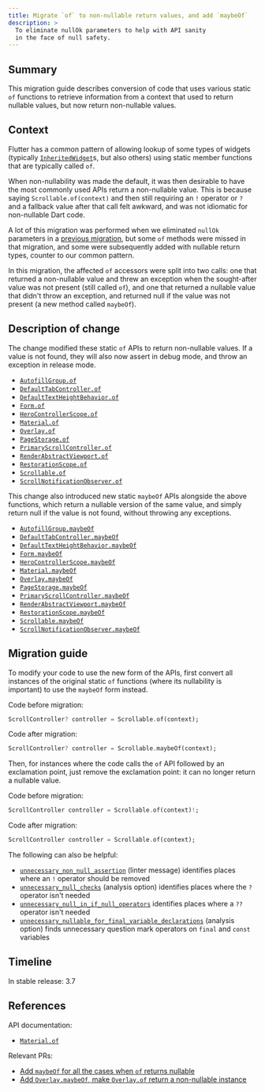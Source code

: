 ```yaml
---
title: Migrate `of` to non-nullable return values, and add `maybeOf`
description: >
  To eliminate nullOk parameters to help with API sanity
  in the face of null safety.
---
```


## Summary

This migration guide describes conversion of code that uses various static `of`
functions to retrieve information from a context that used to return nullable
values, but now return non-nullable values.

## Context

Flutter has a common pattern of allowing lookup of some types of widgets
(typically [`InheritedWidget`][]s, but also others) using static member
functions that are typically called `of`.

When non-nullability was made the default, it was then desirable to have the
most commonly used APIs return a non-nullable value. This is because saying
`Scrollable.of(context)` and then still requiring an `!` operator or `?` and a
fallback value after that call felt awkward, and was not idiomatic for
non-nullable Dart code.

A lot of this migration was performed when we eliminated `nullOk` parameters in
a [previous migration][], but some `of` methods were missed in that migration,
and some were subsequently added with nullable return types, counter to our
common pattern.

In this migration, the affected `of` accessors were split into two calls: one
that returned a non-nullable value and threw an exception when the sought-after
value was not present (still called `of`), and one that returned a nullable
value that didn't throw an exception, and returned null if the value was not
present (a new method called `maybeOf`).

## Description of change

The change modified these static `of` APIs to return non-nullable values.
If a value is not found, they will also now assert in debug mode, and
throw an exception in release mode.

* [`AutofillGroup.of`]
* [`DefaultTabController.of`]
* [`DefaultTextHeightBehavior.of`]
* [`Form.of`]
* [`HeroControllerScope.of`]
* [`Material.of`]
* [`Overlay.of`]
* [`PageStorage.of`]
* [`PrimaryScrollController.of`]
* [`RenderAbstractViewport.of`]
* [`RestorationScope.of`]
* [`Scrollable.of`]
* [`ScrollNotificationObserver.of`]

This change also introduced new static `maybeOf` APIs alongside
the above functions, which return a nullable version of the same value, and
simply return null if the value is not found, without throwing any exceptions.

* [`AutofillGroup.maybeOf`]
* [`DefaultTabController.maybeOf`]
* [`DefaultTextHeightBehavior.maybeOf`]
* [`Form.maybeOf`]
* [`HeroControllerScope.maybeOf`]
* [`Material.maybeOf`]
* [`Overlay.maybeOf`]
* [`PageStorage.maybeOf`]
* [`PrimaryScrollController.maybeOf`]
* [`RenderAbstractViewport.maybeOf`]
* [`RestorationScope.maybeOf`]
* [`Scrollable.maybeOf`]
* [`ScrollNotificationObserver.maybeOf`]

## Migration guide

To modify your code to use the new form of the APIs, first convert all
instances of the original static `of` functions (where its nullability is
important) to use the `maybeOf` form instead.

Code before migration:

```dart
ScrollController? controller = Scrollable.of(context);
```

Code after migration:

```dart
ScrollController? controller = Scrollable.maybeOf(context);
```

Then, for instances where the code calls the `of` API followed by
an exclamation point, just remove the exclamation point: it can
no longer return a nullable value.

Code before migration:

```dart
ScrollController controller = Scrollable.of(context)!;
```

Code after migration:

```dart
ScrollController controller = Scrollable.of(context);
```

The following can also be helpful:

* [`unnecessary_non_null_assertion`][] (linter message) identifies
  places where an  `!` operator should be removed
* [`unnecessary_null_checks`][] (analysis option) identifies places
  where the `?` operator isn't needed
* [`unnecessary_null_in_if_null_operators`][] identifies places
  where a `??` operator isn't needed
* [`unnecessary_nullable_for_final_variable_declarations`][] (analysis option)
  finds unnecessary question mark operators on `final` and `const` variables

## Timeline

In stable release: 3.7

## References

API documentation:

* [`Material.of`][]

Relevant PRs:

* [Add `maybeOf` for all the cases when `of` returns nullable][]
* [Add `Overlay.maybeOf`, make `Overlay.of` return a non-nullable instance][]

[previous migration]: /release/breaking-changes/eliminating-nullok-parameters
[`unnecessary_non_null_assertion`]: {{site.dart-site}}/tools/diagnostic-messages#unnecessary_non_null_assertion
[`unnecessary_null_checks`]: {{site.dart-site}}/tools/linter-rules#unnecessary_null_checks
[`unnecessary_null_in_if_null_operators`]: {{site.dart-site}}/tools/linter-rules#unnecessary_null_in_if_null_operators
[`unnecessary_nullable_for_final_variable_declarations`]: {{site.dart-site}}/tools/linter-rules#unnecessary_nullable_for_final_variable_declarations
[`AutofillGroup.maybeOf`]: {{site.api}}/flutter/widgets/AutofillGroup/maybeOf.html
[`AutofillGroup.of`]: {{site.api}}/flutter/widgets/AutofillGroup/of.html
[`DefaultTabController.maybeOf`]: {{site.api}}/flutter/material/DefaultTabController/maybeOf.html
[`DefaultTabController.of`]: {{site.api}}/flutter/material/DefaultTabController/of.html
[`DefaultTextHeightBehavior.maybeOf`]: {{site.api}}/flutter/widgets/DefaultTextHeightBehavior/maybeOf.html
[`DefaultTextHeightBehavior.of`]: {{site.api}}/flutter/widgets/DefaultTextHeightBehavior/of.html
[`Form.maybeOf`]: {{site.api}}/flutter/widgets/Form/maybeOf.html
[`Form.of`]: {{site.api}}/flutter/widgets/Form/of.html
[`HeroControllerScope.maybeOf`]: {{site.api}}/flutter/widgets/HeroControllerScope/maybeOf.html
[`HeroControllerScope.of`]: {{site.api}}/flutter/widgets/HeroControllerScope/of.html
[`InheritedWidget`]: {{site.api}}/flutter/widgets/InheritedWidget-class.html
[`Material.maybeOf`]: {{site.api}}/flutter/material/Material/maybeOf.html
[`Material.of`]: {{site.api}}/flutter/material/Material/of.html
[`Overlay.maybeOf`]: {{site.api}}/flutter/widgets/Overlay/maybeOf.html
[`Overlay.of`]: {{site.api}}/flutter/widgets/Overlay/of.html
[`PageStorage.maybeOf`]: {{site.api}}/flutter/widgets/PageStorage/maybeOf.html
[`PageStorage.of`]: {{site.api}}/flutter/widgets/PageStorage/of.html
[`PrimaryScrollController.maybeOf`]: {{site.api}}/flutter/widgets/PrimaryScrollController/maybeOf.html
[`PrimaryScrollController.of`]: {{site.api}}/flutter/widgets/PrimaryScrollController/of.html
[`RenderAbstractViewport.maybeOf`]: {{site.api}}/flutter/rendering/RenderAbstractViewport/maybeOf.html
[`RenderAbstractViewport.of`]: {{site.api}}/flutter/rendering/RenderAbstractViewport/of.html
[`RestorationScope.maybeOf`]: {{site.api}}/flutter/widgets/RestorationScope/maybeOf.html
[`RestorationScope.of`]: {{site.api}}/flutter/widgets/RestorationScope/of.html
[`Scrollable.maybeOf`]: {{site.api}}/flutter/widgets/Scrollable/maybeOf.html
[`Scrollable.of`]: {{site.api}}/flutter/widgets/Scrollable/of.html
[`ScrollNotificationObserver.maybeOf`]: {{site.api}}/flutter/widgets/ScrollNotificationObserver/maybeOf.html
[`ScrollNotificationObserver.of`]: {{site.api}}/flutter/widgets/ScrollNotificationObserver/of.html
[Add `maybeOf` for all the cases when `of` returns nullable]: {{site.repo.flutter}}/pull/114120
[Add `Overlay.maybeOf`, make `Overlay.of` return a non-nullable instance]: {{site.repo.flutter}}/pull/110811

